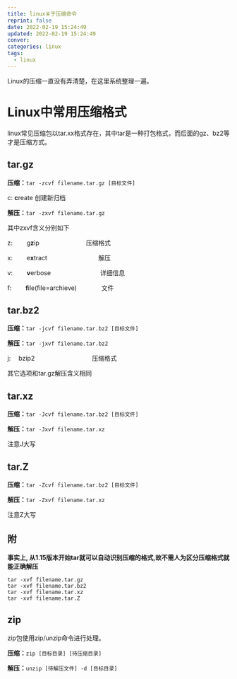 ```yaml
---
title: linux关于压缩命令
reprint: false
date: 2022-02-19 15:24:49
updated: 2022-02-19 15:24:49
conver:
categories: linux
tags:
  - linux
---
```


Linux的压缩一直没有弄清楚，在这里系统整理一遍。

<!--more-->

# Linux中常用压缩格式

linux常见压缩包以tar.xx格式存在，其中tar是一种打包格式，而后面的gz、bz2等才是压缩方式。

## tar.gz

**压缩：**`tar -zcvf filename.tar.gz [目标文件]`

c:	**c**reate	创建新归档

**解压：**`tar -zxvf filename.tar.gz`

其中zxvf含义分别如下

z: 　　g**z**ip  　　　　　　　   压缩格式

x: 　　e**x**tract　　　　　　　　  解压

v:　　 **v**erbose　　　　　　　　详细信息

f: 　　**f**ile(file=archieve)　　　　文件

## tar.bz2

**压缩：**`tar -jcvf filename.tar.bz2 [目标文件]`

**解压：**`tar -jxvf filename.tar.bz2`

j: 　bzip2　　　　　　　　　 压缩格式

其它选项和tar.gz解压含义相同

## tar.xz

**压缩：**`tar -Jcvf filename.tar.bz2 [目标文件]`

**解压：**`tar -Jxvf filename.tar.xz`

注意J大写

## tar.Z

**压缩：**`tar -Zcvf filename.tar.bz2 [目标文件]`

**解压：**`tar -Zxvf filename.tar.xz`

注意Z大写

## 附

**事实上, 从1.15版本开始tar就可以自动识别压缩的格式,故不需人为区分压缩格式就能正确解压**

```
tar -xvf filename.tar.gz
tar -xvf filename.tar.bz2
tar -xvf filename.tar.xz
tar -xvf filename.tar.Z
```

## zip

zip包使用zip/unzip命令进行处理。

**压缩：**`zip [目标目录] [待压缩目录]`

**解压：**`unzip [待解压文件] -d [目标目录]`

